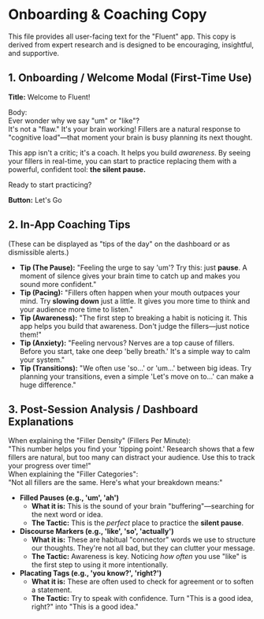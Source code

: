 # **Onboarding & Coaching Copy**

This file provides all user-facing text for the "Fluent" app. This copy is derived from expert research and is designed to be encouraging, insightful, and supportive.

## **1\. Onboarding / Welcome Modal (First-Time Use)**

**Title:** Welcome to Fluent\!

Body:  
Ever wonder why we say "um" or "like"?  
It's not a "flaw." It's your brain working\! Fillers are a natural response to "cognitive load"—that moment your brain is busy planning its next thought.

This app isn't a critic; it's a coach. It helps you build *awareness*. By seeing your fillers in real-time, you can start to practice replacing them with a powerful, confident tool: **the silent pause.**

Ready to start practicing?

**Button:** Let's Go

## **2\. In-App Coaching Tips**

(These can be displayed as "tips of the day" on the dashboard or as dismissible alerts.)

* **Tip (The Pause):** "Feeling the urge to say 'um'? Try this: just **pause**. A moment of silence gives your brain time to catch up and makes you sound more confident."  
* **Tip (Pacing):** "Fillers often happen when your mouth outpaces your mind. Try **slowing down** just a little. It gives you more time to think and your audience more time to listen."  
* **Tip (Awareness):** "The first step to breaking a habit is noticing it. This app helps you build that awareness. Don't judge the fillers—just notice them\!"  
* **Tip (Anxiety):** "Feeling nervous? Nerves are a top cause of fillers. Before you start, take one deep 'belly breath.' It's a simple way to calm your system."  
* **Tip (Transitions):** "We often use 'so...' or 'um...' between big ideas. Try planning your transitions, even a simple 'Let's move on to...' can make a huge difference."

## **3\. Post-Session Analysis / Dashboard Explanations**

When explaining the "Filler Density" (Fillers Per Minute):  
"This number helps you find your 'tipping point.' Research shows that a few fillers are natural, but too many can distract your audience. Use this to track your progress over time\!"  
When explaining the "Filler Categories":  
"Not all fillers are the same. Here's what your breakdown means:"

* **Filled Pauses (e.g., 'um', 'ah')**  
  * **What it is:** This is the sound of your brain "buffering"—searching for the next word or idea.  
  * **The Tactic:** This is the *perfect* place to practice the **silent pause**.  
* **Discourse Markers (e.g., 'like', 'so', 'actually')**  
  * **What it is:** These are habitual "connector" words we use to structure our thoughts. They're not all bad, but they can clutter your message.  
  * **The Tactic:** Awareness is key. Noticing *how often* you use "like" is the first step to using it more intentionally.  
* **Placating Tags (e.g., 'you know?', 'right?')**  
  * **What it is:** These are often used to check for agreement or to soften a statement.  
  * **The Tactic:** Try to speak with confidence. Turn "This is a good idea, right?" into "This is a good idea."